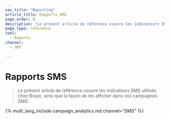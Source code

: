 ```yaml
---
nav_title: "Reporting"
article_title: Rapports SMS
page_order: 9
description: "Le présent article de référence couvre les indicateurs SMS utilisés chez Braze, ainsi que la façon de les afficher dans vos campagnes SMS."
page_type: reference
tool:
  - Reports
channel:
  - SMS
  
---
```


# Rapports SMS

> Le présent article de référence couvre les indicateurs SMS utilisés chez Braze, ainsi que la façon de les afficher dans vos campagnes SMS.

{% multi_lang_include campaign_analytics.md channel="SMS" %}



